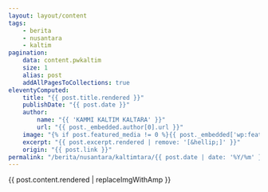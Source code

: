 ```yaml
---
layout: layout/content
tags:
    - berita
    - nusantara
    - kaltim
pagination:
    data: content.pwkaltim
    size: 1
    alias: post
    addAllPagesToCollections: true
eleventyComputed:
    title: "{{ post.title.rendered }}"
    publishDate: "{{ post.date }}"
    author:
        name: "{{ 'KAMMI KALTIM KALTARA' }}"
        url: "{{ post._embedded.author[0].url }}"
    image: "{% if post.featured_media != 0 %}{{ post._embedded['wp:featuredmedia'][0].source_url }}{% else %}{{ false }}{% endif %}"
    excerpt: "{{ post.excerpt.rendered | remove: '[&hellip;]' }}"
    origin: "{{ post.link }}"
permalink: "/berita/nusantara/kaltimtara/{{ post.date | date: '%Y/%m' }}/{{ post.slug }}.html"
---
```

{{ post.content.rendered | replaceImgWithAmp }}